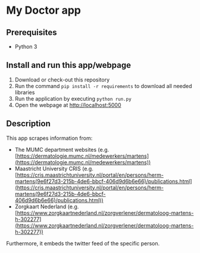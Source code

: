 # My Doctor app

## Prerequisites
- Python 3

## Install and run this app/webpage
1. Download or check-out this repository
2. Run the command `pip install -r requirements` to download all needed libraries
3. Run the application by executing `python run.py`
4. Open the webpage at [http://localhost:5000](http://localhost:5000)

## Description
This app scrapes information from:
* The MUMC department websites (e.g. [https://dermatologie.mumc.nl/medewerkers/martens](https://dermatologie.mumc.nl/medewerkers/martens))
* Maastricht University CRIS (e.g. [https://cris.maastrichtuniversity.nl/portal/en/persons/herm-martens(9e6f27d3-215b-4de6-bbcf-406d9d6b6e66)/publications.html](https://cris.maastrichtuniversity.nl/portal/en/persons/herm-martens(9e6f27d3-215b-4de6-bbcf-406d9d6b6e66)/publications.html))
* Zorgkaart Nederland (e.g. [https://www.zorgkaartnederland.nl/zorgverlener/dermatoloog-martens-h-302277](https://www.zorgkaartnederland.nl/zorgverlener/dermatoloog-martens-h-302277))

Furthermore, it embeds the twitter feed of the specific person.